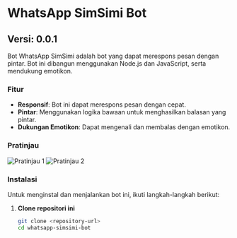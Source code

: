 # WhatsApp SimSimi Bot

## Versi: 0.0.1

Bot WhatsApp SimSimi adalah bot yang dapat merespons pesan dengan pintar. Bot ini dibangun menggunakan Node.js dan JavaScript, serta mendukung emotikon.

### Fitur

- **Responsif**: Bot ini dapat merespons pesan dengan cepat.
- **Pintar**: Menggunakan logika bawaan untuk menghasilkan balasan yang pintar.
- **Dukungan Emotikon**: Dapat mengenali dan membalas dengan emotikon.

### Pratinjau

![Pratinjau 1](https://telegra.ph/file/fb4b79287b01082069ec0.jpg)
![Pratinjau 2](https://telegra.ph/file/e518b26039b777d60666f.jpg)

### Instalasi

Untuk menginstal dan menjalankan bot ini, ikuti langkah-langkah berikut:

1. **Clone repositori ini**

   ```bash
   git clone <repository-url>
   cd whatsapp-simsimi-bot
